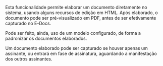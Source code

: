 Esta funcionalidade permite elaborar um documento diretamente no sistema, usando alguns recursos de edição em HTML. Após elaborado, o documento pode ser pré-visualizado em PDF, antes de ser efetivamente capturado no E-Docs.

Pode ser feito, ainda, uso de um modelo configurado, de forma a padronizar os documentos elaborados.

Um documento elaborado pode ser capturado se houver apenas um assinante, ou entrará em fase de assinatura, aguardando a manifestação dos outros assinantes.

[teste]: /README.md

